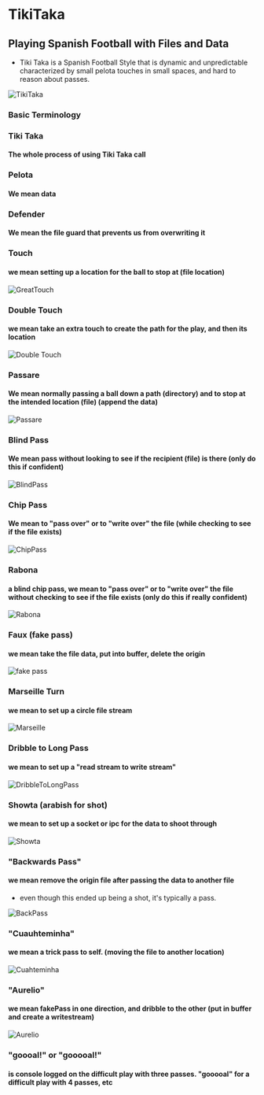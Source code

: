 # TikiTaka
## Playing Spanish Football with Files and Data
- Tiki Taka is a Spanish Football Style that is dynamic and unpredictable
characterized by small pelota touches in small spaces, and hard to reason about
passes.

![TikiTaka](https://media.balls.ie/uploads/2013/09/barcatikitaka.gif)

### Basic Terminology


### Tiki Taka
#### The whole process of using Tiki Taka call


### Pelota 
#### We mean data


### Defender 
#### We mean the file guard that prevents us from overwriting it

### Touch 
#### we mean setting up a location for the ball to stop at (file location)
![GreatTouch](http://www.whoateallthepies.tv/wp-content/uploads/2012/06/1339961258914.gif)

### Double Touch 
#### we mean take an extra touch to create the path for the play, and then its location
![Double Touch](http://25.media.tumblr.com/049d3b7524f8066b328af64d06bb0bfe/tumblr_mp1qinImn11rdvztso1_500.gif)

### Passare 
#### We mean normally passing a ball down a path (directory) and to stop at the intended location (file) (append the data)
![Passare](https://thumbs.gfycat.com/DearestDismalAustraliankelpie-size_restricted.gif)

### Blind Pass
#### We mean pass without looking to see if the recipient (file) is there (only do this if confident)
![BlindPass](https://c.tenor.com/Is08MWvpkigAAAAC/fifa-soccer.gif)


### Chip Pass 
#### We mean to "pass over" or to "write over" the file (while checking to see if the file exists)
![ChipPass](https://68.media.tumblr.com/25e2d76dfbc9c24b3f27d867cb45d0ec/tumblr_o7pf4jesjf1vrq5lso1_500.gif)


### Rabona
#### a blind chip pass, we mean to "pass over" or to "write over" the file without checking to see if the file exists (only do this if really confident)
![Rabona](https://c.tenor.com/9tH5GAo0jsEAAAAM/robert-lewandowski-lewandowski.gif)





### Faux (fake pass)
#### we mean take the file data, put into buffer, delete the origin
![fake pass](https://64.media.tumblr.com/5df3e0260385ea86c22d9dfa5d3255a1/8f68b6b7a4e53f11-52/s540x810/75d40cee9e6ed66149acca81816255c12fac72fd.gifv)


### Marseille Turn 
#### we mean to set up a circle file stream

![Marseille](https://thumbs.gfycat.com/SilentFluidImago-max-1mb.gif)

### Dribble to Long Pass 
#### we mean to set up a "read stream to write stream"

![DribbleToLongPass](http://www.whoateallthepies.tv/wp-content/uploads/2013/08/isco-pass.gif)


### Showta (arabish for shot) 
#### we mean to set up a socket or ipc for the data to shoot through

![Showta](https://thumbs.gfycat.com/AgileViciousEastrussiancoursinghounds-size_restricted.gif)



### "Backwards Pass" 
#### we mean remove the origin file after passing the data to another file 
- even though this ended up being a shot, it's typically a pass.

![BackPass](https://c.tenor.com/J1O91U8m0_YAAAAC/ronaldo-vs-hungary-ronaldo-goal-vs-hungary.gif)


### "Cuauhteminha" 
#### we mean a trick pass to self. (moving the file to another location)

![Cuahteminha](https://i.makeagif.com/media/10-11-2015/kZ_ZND.gif)

### "Aurelio" 
#### we mean fakePass in one direction, and dribble to the other (put in buffer and create a writestream)

![Aurelio](https://media4.giphy.com/media/DbCErKp9tO14VpcA8j/giphy.gif)

### "goooal!" or "gooooal!" 
#### is console logged on the difficult play with three passes. "gooooal" for a difficult play with 4 passes, etc

